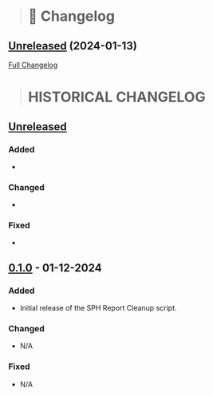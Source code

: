 > # :book: Changelog

## [Unreleased](https://github.com/Ghost-Hackers/sph-report-cleanup/releases) (2024-01-13)

[Full Changelog](https://github.com/Ghost-Hackers/sph-report-cleanup/Ghost-Hackers/sph-report-cleanup/compare/v0.1.0...Unreleased)

> # HISTORICAL CHANGELOG

## [Unreleased](https://github.com/Ghost-Hackers/sph-report-cleanup/compare/v0.1.0...HEAD)

### Added
- 

### Changed
- 

### Fixed
- 

## [0.1.0](https://github.com/Ghost-Hackers/sph-report-cleanup/releases/tag/v0.1.0) - 01-12-2024

### Added
- Initial release of the SPH Report Cleanup script.

### Changed
- N/A

### Fixed
- N/A


